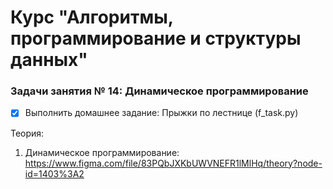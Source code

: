 # Курс "Алгоритмы, программирование и структуры данных"

### Задачи занятия № 14: Динамическое программирование

- [x] Выполнить домашнее задание: Прыжки по лестнице (f_task.py)

Теория: 

1. Динамическое программирование: https://www.figma.com/file/83PQbJXKbUWVNEFR1lMlHq/theory?node-id=1403%3A2
